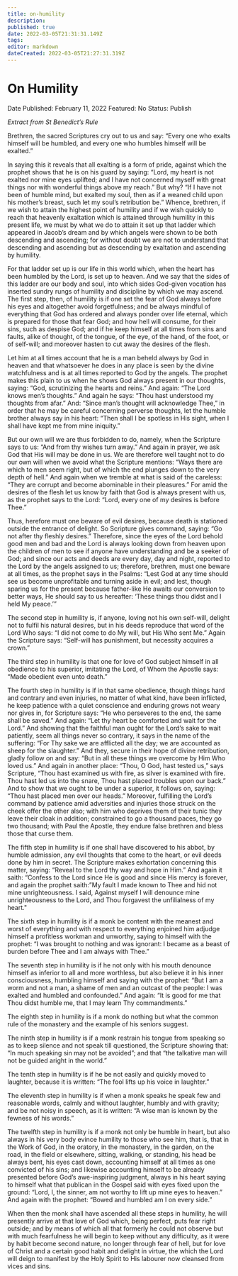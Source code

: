 ```yaml
---
title: on-humility
description: 
published: true
date: 2022-03-05T21:31:31.149Z
tags: 
editor: markdown
dateCreated: 2022-03-05T21:27:31.319Z
---
```


# On Humility

Date Published: February 11, 2022
Featured: No
Status: Publish

*Extract from St Benedict’s Rule*

Brethren, the sacred Scriptures cry out to us and say: “Every one who exalts himself will be humbled, and every one who humbles himself will be exalted.”

In saying this it reveals that all exalting is a form of pride, against which the prophet shows that he is on his guard by saying: “Lord, my heart is not exalted nor mine eyes uplifted; and I have not concerned myself with great things nor with wonderful things above my reach.” But why? “If I have not been of humble mind, but exalted my soul, then as if a weaned child upon his mother’s breast, such let my soul’s retribution be.” Whence, brethren, if we wish to attain the highest point of humility and if we wish quickly to reach that heavenly exaltation which is attained through humility in this present life, we must by what we do to attain it set up that ladder which appeared in Jacob’s dream and by which angels were shown to be both descending and ascending; for without doubt we are not to understand that descending and ascending but as descending by exaltation and ascending by humility.

For that ladder set up is our life in this world which, when the heart has been humbled by the Lord, is set up to heaven. And we say that the sides of this ladder are our body and soul, into which sides God-given vocation has inserted sundry rungs of humility and discipline by which we may ascend. The first step, then, of humility is if one set the fear of God always before his eyes and altogether avoid forgetfulness; and be always mindful of everything that God has ordered and always ponder over life eternal, which is prepared for those that fear God; and how hell will consume, for their sins, such as despise God; and if he keep himself at all times from sins and faults, alike of thought, of the tongue, of the eye, of the hand, of the foot, or of self-will; and moreover hasten to cut away the desires of the flesh.

Let him at all times account that he is a man beheld always by God in heaven and that whatsoever he does in any place is seen by the divine watchfulness and is at all times reported to God by the angels. The prophet makes this plain to us when he shows God always present in our thoughts, saying: “God, scrutinizing the hearts and reins.” And again: “The Lord knows men’s thoughts.” And again he says: “Thou hast understood my thoughts from afar.” And: “Since man’s thought will acknowledge Thee,” in order that he may be careful concerning perverse thoughts, let the humble brother always say in his heart: “Then shall I be spotless in His sight, when I shall have kept me from mine iniquity.”

But our own will we are thus forbidden to do, namely, when the Scripture says to us: “And from thy wishes turn away.” And again in prayer, we ask God that His will may be done in us. We are therefore well taught not to do our own will when we avoid what the Scripture mentions: “Ways there are which to men seem right, but of which the end plunges down to the very depth of hell.” And again when we tremble at what is said of the careless: “They are corrupt and become abominable in their pleasures.” For amid the desires of the flesh let us know by faith that God is always present with us, as the prophet says to the Lord: “Lord, every one of my desires is before Thee.”

Thus, herefore must one beware of evil desires, because death is stationed outside the entrance of delight. So Scripture gives command, saying: “Go not after thy fleshly desires.” Therefore, since the eyes of the Lord behold good men and bad and the Lord is always looking down from heaven upon the children of men to see if anyone have understanding and be a seeker of God; and since our acts and deeds are every day, day and night, reported to the Lord by the angels assigned to us; therefore, brethren, must one beware at all times, as the prophet says in the Psalms: “Lest God at any time should see us become unprofitable and turning aside in evil; and lest, though sparing us for the present because father-like He awaits our conversion to better ways, He should say to us hereafter: ‘These things thou didst and I held My peace.’”

The second step in humility is, if anyone, loving not his own self-will, delight not to fulfil his natural desires, but in his deeds reproduce that word of the Lord Who says: “I did not come to do My will, but His Who sent Me.” Again the Scripture says: “Self-will has punishment, but necessity acquires a crown.”

The third step in humility is that one for love of God subject himself in all obedience to his superior, imitating the Lord, of Whom the Apostle says: “Made obedient even unto death.”

The fourth step in humility is if in that same obedience, though things hard and contrary and even injuries, no matter of what kind, have been inflicted, he keep patience with a quiet conscience and enduring grows not weary nor gives in, for Scripture says: “He who perseveres to the end, the same shall be saved.” And again: “Let thy heart be comforted and wait for the Lord.” And showing that the faithful man ought for the Lord’s sake to wait patiently, seem all things never so contrary, it says in the name of the suffering: “For Thy sake we are afflicted all the day; we are accounted as sheep for the slaughter.” And they, secure in their hope of divine retribution, gladly follow on and say: “But in all these things we overcome by Him Who loved us.” And again in another place: “Thou, O God, hast tested us,” says Scripture, “Thou hast examined us with fire, as silver is examined with fire. Thou hast led us into the snare, Thou hast placed troubles upon our back.” And to show that we ought to be under a superior, it follows on, saying: “Thou hast placed men over our heads.” Moreover, fulfilling the Lord’s command by patience amid adversities and injuries those struck on the cheek offer the other also; with him who deprives them of their tunic they leave their cloak in addition; constrained to go a thousand paces, they go two thousand; with Paul the Apostle, they endure false brethren and bless those that curse them.

The fifth step in humility is if one shall have discovered to his abbot, by humble admission, any evil thoughts that come to the heart, or evil deeds done by him in secret. The Scripture makes exhortation concerning this matter, saying: “Reveal to the Lord thy way and hope in Him.” And again it saith: “Confess to the Lord since He is good and since His mercy is forever, and again the prophet saith:”My fault I made known to Thee and hid not mine unrighteousness. I said, Against myself I will denounce mine unrighteousness to the Lord, and Thou forgavest the unfilialness of my heart."

The sixth step in humility is if a monk be content with the meanest and worst of everything and with respect to everything enjoined him adjudge himself a profitless workman and unworthy, saying to himself with the prophet: “I was brought to nothing and was ignorant: I became as a beast of burden before Thee and I am always with Thee.”

The seventh step in humility is if he not only with his mouth denounce himself as inferior to all and more worthless, but also believe it in his inner consciousness, humbling himself and saying with the prophet: “But I am a worm and not a man, a shame of men and an outcast of the people: I was exalted and humbled and confounded.” And again: “It is good for me that Thou didst humble me, that I may learn Thy commandments.”

The eighth step in humility is if a monk do nothing but what the common rule of the monastery and the example of his seniors suggest.

The ninth step in humility is if a monk restrain his tongue from speaking so as to keep silence and not speak till questioned, the Scripture showing that: “In much speaking sin may not be avoided”; and that “the talkative man will not be guided aright in the world.”

The tenth step in humility is if he be not easily and quickly moved to laughter, because it is written: “The fool lifts up his voice in laughter.”

The eleventh step in humility is if when a monk speaks he speak few and reasonable words, calmly and without laughter, humbly and with gravity; and be not noisy in speech, as it is written: “A wise man is known by the fewness of his words.”

The twelfth step in humility is if a monk not only be humble in heart, but also always in his very body evince humility to those who see him, that is, that in the Work of God, in the oratory, in the monastery, in the garden, on the road, in the field or elsewhere, sitting, walking, or standing, his head be always bent, his eyes cast down, accounting himself at all times as one convicted of his sins; and likewise accounting himself to be already presented before God’s awe-inspiring judgment, always in his heart saying to himself what that publican in the Gospel said with eyes fixed upon the ground: “Lord, I, the sinner, am not worthy to lift up mine eyes to heaven.” And again with the prophet: “Bowed and humbled am I on every side.”

When then the monk shall have ascended all these steps in humility, he will presently arrive at that love of God which, being perfect, puts fear right outside; and by means of which all that formerly he could not observe but with much fearfulness he will begin to keep without any difficulty, as it were by habit become second nature, no longer through fear of hell, but for love of Christ and a certain good habit and delight in virtue, the which the Lord will deign to manifest by the Holy Spirit to His labourer now cleansed from vices and sins.